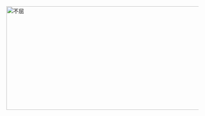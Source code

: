 <img width="1080" height="273" alt="不屈" src="https://github.com/user-attachments/assets/f7ba8598-9e96-4db8-859d-7b5bc87a1281" />
